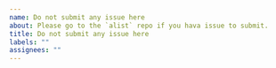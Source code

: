 ```yaml
---
name: Do not submit any issue here
about: Please go to the `alist` repo if you hava issue to submit.
title: Do not submit any issue here
labels: ""
assignees: ""
---
```

